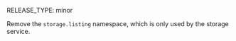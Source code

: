 RELEASE_TYPE: minor

Remove the `storage.listing` namespace, which is only used by the storage service.